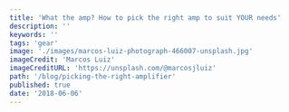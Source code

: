 ```yaml
---
title: 'What the amp? How to pick the right amp to suit YOUR needs'
description: ''
keywords: ''
tags: 'gear'
image: './images/marcos-luiz-photograph-466007-unsplash.jpg'
imageCredit: 'Marcos Luiz'
imageCreditURL: 'https://unsplash.com/@marcosjluiz'
path: '/blog/picking-the-right-amplifier'
published: true
date: '2018-06-06'
---
```


